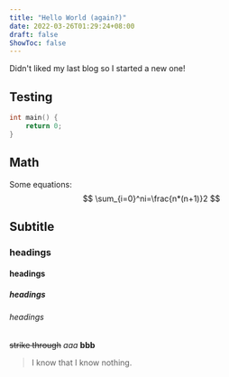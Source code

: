 ```yaml
---
title: "Hello World (again?)"
date: 2022-03-26T01:29:24+08:00
draft: false
ShowToc: false
---
```


Didn't liked my last blog so I started a new one!

## Testing
```c++
int main() {
	return 0;
}
```

## Math
Some equations:
$$
\sum_{i=0}^ni=\frac{n*(n+1)}2
$$

## Subtitle
### headings
#### headings
##### headings
###### headings

~~strike through~~
*aaa*
**bbb**

> I know that I know nothing.
